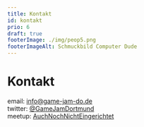 ```yaml
---
title: Kontakt
id: kontakt
prio: 6
draft: true
footerImage: ./img/peop5.png
footerImageAlt: Schmuckbild Computer Dude
---
```


# Kontakt
<div class="contact">
    <span>email:</span>
    <span><a href="mailto:info@game-jam-do.de">info@game-jam-do.de</a></span>
</div>

<div class="contact">
    <span>twitter:</span>
    <span><a href="https://twitter.com/GameJamDortmund">@GameJamDortmund</a></span>
</div>

<div class="contact">
    <span>meetup:</span>
    <span><a href="">AuchNochNichtEingerichtet</a></span>
</div>
